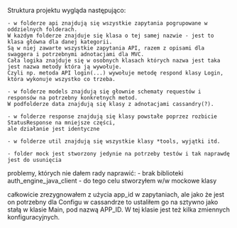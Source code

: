 Struktura projektu wygląda następująco:

	- w folderze api znajdują się wszystkie zapytania pogrupowane w oddzielnych folderach. 
	W każdym folderze znajduje się klasa o tej samej nazwie - jest to klasa główna dla danej kategorii.
	Są w niej zawarte wszystkie zapytania API, razem z opisami dla swaggera i potrzebnymi adnotacjami dla MVC.
	Cała logika znajduje się w osobnych klasach których nazwa jest taka jest nazwa metody która ją wywołuje.
	Czyli np. metoda API login(...) wywołuje metodę respond klasy Login, która wykonuje wszystko co trzeba.

	- w folderze models znajdują się głownie schematy requestów i responsów na potrzebny konkretnych metod.
	W podfolderze data znajdują się klasy z adnotacjami cassandry(?).

	- w folderze response znajdują się klasy powstałe poprzez rozbicie StatusResponse na mniejsze części,
	ale działanie jest identyczne

	- w folderze util znajdują się wszystkie klasy *tools, wyjątki itd.

	- folder mock jest stworzony jedynie na potrzeby testów i tak naprawdę jest do usunięcia

problemy, których nie dałem rady naprawić:
	- brak biblioteki auth_engine_java_client - do tego celu stworzyłem w/w mockowe klasy
 
całkowicie zrezygnowałem z użycia app_id w zapytaniach, ale jako że jest on potrzebny dla Configu w cassandrze to ustaliłem
go na sztywno jako stałą w klasie Main, pod nazwą APP_ID. W tej klasie jest też kilka zmiennych konfiguracyjnych.
